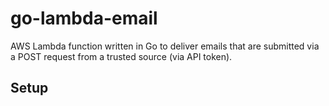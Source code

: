 # go-lambda-email

AWS Lambda function written in Go to deliver emails that are submitted via 
a POST request from a trusted source (via API token).

## Setup
